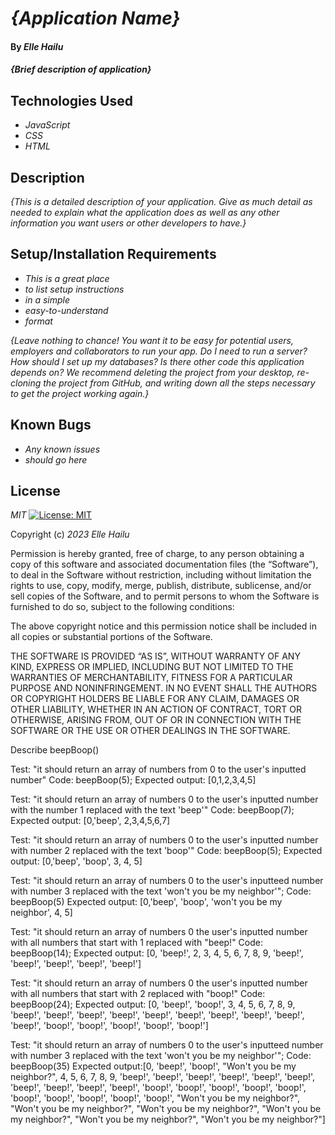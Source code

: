 # _{Application Name}_

#### By _**Elle Hailu**_

#### _{Brief description of application}_

## Technologies Used

- _JavaScript_
- _CSS_
- _HTML_

## Description

_{This is a detailed description of your application. Give as much detail as needed to explain what the application does as well as any other information you want users or other developers to have.}_

## Setup/Installation Requirements

- _This is a great place_
- _to list setup instructions_
- _in a simple_
- _easy-to-understand_
- _format_

_{Leave nothing to chance! You want it to be easy for potential users, employers and collaborators to run your app. Do I need to run a server? How should I set up my databases? Is there other code this application depends on? We recommend deleting the project from your desktop, re-cloning the project from GitHub, and writing down all the steps necessary to get the project working again.}_

## Known Bugs

- _Any known issues_
- _should go here_

## License

_MIT_ [![License: MIT](https://img.shields.io/badge/License-MIT-yellow.svg)](https://opensource.org/licenses/MIT)

Copyright (c) _2023_ _Elle Hailu_

Permission is hereby granted, free of charge, to any person obtaining a copy of this software and associated documentation files (the “Software”), to deal in the Software without restriction, including without limitation the rights to use, copy, modify, merge, publish, distribute, sublicense, and/or sell copies of the Software, and to permit persons to whom the Software is furnished to do so, subject to the following conditions:

The above copyright notice and this permission notice shall be included in all copies or substantial portions of the Software.

THE SOFTWARE IS PROVIDED “AS IS”, WITHOUT WARRANTY OF ANY KIND, EXPRESS OR IMPLIED, INCLUDING BUT NOT LIMITED TO THE WARRANTIES OF MERCHANTABILITY, FITNESS FOR A PARTICULAR PURPOSE AND NONINFRINGEMENT. IN NO EVENT SHALL THE AUTHORS OR COPYRIGHT HOLDERS BE LIABLE FOR ANY CLAIM, DAMAGES OR OTHER LIABILITY, WHETHER IN AN ACTION OF CONTRACT, TORT OR OTHERWISE, ARISING FROM, OUT OF OR IN CONNECTION WITH THE SOFTWARE OR THE USE OR OTHER DEALINGS IN THE SOFTWARE.

Describe beepBoop()

Test: "it should return an array of numbers from 0 to the user's inputted number"
Code: beepBoop(5);
Expected output: [0,1,2,3,4,5]

Test: "it should return an array of numbers 0 to the user's inputted number with the number 1 replaced with the text 'beep'"
Code: beepBoop(7);
Expected output: [0,'beep', 2,3,4,5,6,7]

Test: "it should return an array of numbers 0 to the user's inputted number with number 2 replaced with the text 'boop'"
Code: beepBoop(5);
Expected output: [0,'beep', 'boop', 3, 4, 5]

Test: "it should return an array of numbers 0 to the user's inputteed number with number 3 replaced with the text 'won't you be my neighbor'";
Code: beepBoop(5)
Expected output: [0,'beep', 'boop', 'won't you be my neighbor', 4, 5]

Test: "it should return an array of numbers 0 the user's inputted number with all numbers that start with 1 replaced with "beep!"
Code: beepBoop(14);
Expected output: [0, 'beep!', 2, 3, 4, 5, 6, 7, 8, 9, 'beep!', 'beep!', 'beep!', 'beep!', 'beep!']

Test: "it should return an array of numbers 0 the user's inputted number with all numbers that start with 2 replaced with "boop!"
Code: beepBoop(24);
Expected output: [0, 'beep!', 'boop!', 3, 4, 5, 6, 7, 8, 9, 'beep!', 'beep!', 'beep!', 'beep!', 'beep!', 'beep!', 'beep!', 'beep!', 'beep!', 'beep!', 'boop!', 'boop!', 'boop!', 'boop!', 'boop!']

Test: "it should return an array of numbers 0 to the user's inputteed number with number 3 replaced with the text 'won't you be my neighbor'";
Code: beepBoop(35)
Expected output:[0, 'beep!', 'boop!', "Won't you be my neighbor?", 4, 5, 6, 7, 8, 9, 'beep!', 'beep!', 'beep!', 'beep!', 'beep!', 'beep!', 'beep!', 'beep!', 'beep!', 'beep!', 'boop!', 'boop!', 'boop!', 'boop!', 'boop!', 'boop!', 'boop!', 'boop!', 'boop!', 'boop!', "Won't you be my neighbor?", "Won't you be my neighbor?", "Won't you be my neighbor?", "Won't you be my neighbor?", "Won't you be my neighbor?", "Won't you be my neighbor?"]
